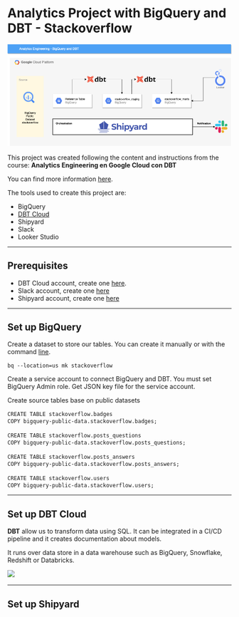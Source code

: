 # Analytics Project with BigQuery and DBT - Stackoverflow

![Alt text](dbt.png?raw=true "Cloud Diagram BigQuery-DBT")

This project was created following the content and instructions from 
the course: **Analytics Engineering en Google Cloud con DBT**

You can find more information [here](https://www.udemy.com/course/analytics-engineering-en-google-cloud-con-dbt/).

The tools used to create this project are:
- BigQuery
- [DBT Cloud](https://www.getdbt.com/product/what-is-dbt/)
- Shipyard
- Slack
- Looker Studio

***

## Prerequisites 
- DBT Cloud account, create one [here](https://www.getdbt.com/signup/).
- Slack account, create one [here](https://slack.com/)
- Shipyard account, create one [here](https://www.shipyardapp.com/)

***

## Set up BigQuery 
Create a dataset to store our tables.
You can create it manually or with the command [line](
https://cloud.google.com/bigquery/docs/datasets#bq).
```
bq --location=us mk stackoverflow
```

Create a service account to connect BigQuery and DBT.
You must set BigQuery Admin role.
Get JSON key file for the service account.

Create source tables base on public datasets
```
CREATE TABLE stackoverflow.badges
COPY bigquery-public-data.stackoverflow.badges;

CREATE TABLE stackoverflow.posts_questions
COPY bigquery-public-data.stackoverflow.posts_questions;

CREATE TABLE stackoverflow.posts_answers
COPY bigquery-public-data.stackoverflow.posts_answers;

CREATE TABLE stackoverflow.users
COPY bigquery-public-data.stackoverflow.users;
```

***

## Set up DBT Cloud

**DBT** allow us to transform data using SQL. It can be integrated in a CI/CD pipeline and it creates documentation about models.

It runs over data store in a data warehouse such as BigQuery, Snowflake, Redshift or Databricks.

<img width="1150" src="https://user-images.githubusercontent.com/2066453/210103440-03364254-8471-49d4-bb87-3147b20b4f29.png">

***

## Set up Shipyard


